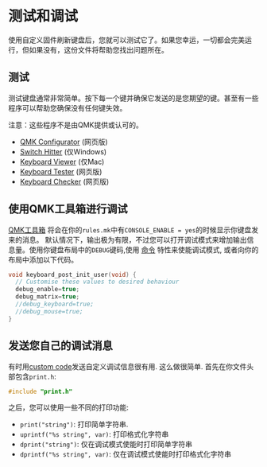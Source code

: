 # 测试和调试

使用自定义固件刷新键盘后，您就可以测试它了。如果您幸运，一切都会完美运行，但如果没有，这份文件将帮助您找出问题所在。

## 测试

测试键盘通常非常简单。按下每一个键并确保它发送的是您期望的键。甚至有一些程序可以帮助您确保没有任何键失效。

注意：这些程序不是由QMK提供或认可的。

* [QMK Configurator](https://config.qmk.fm/#/test/) (网页版)
* [Switch Hitter](https://web.archive.org/web/20190413233743/https://elitekeyboards.com/switchhitter.php) (仅Windows)
* [Keyboard Viewer](https://www.imore.com/how-use-keyboard-viewer-your-mac) (仅Mac)
* [Keyboard Tester](https://www.keyboardtester.com) (网页版)
* [Keyboard Checker](https://keyboardchecker.com) (网页版)

## 使用QMK工具箱进行调试

[QMK工具箱](https://github.com/qmk/qmk_toolbox) 将会在你的`rules.mk`中有`CONSOLE_ENABLE = yes`的时候显示你键盘发来的消息。 默认情况下，输出极为有限，不过您可以打开调试模式来增加输出信息量。使用你键盘布局中的`DEBUG`键码,使用 [命令](feature_command.md) 特性来使能调试模式, 或者向你的布局中添加以下代码。

```c
void keyboard_post_init_user(void) {
  // Customise these values to desired behaviour
  debug_enable=true;
  debug_matrix=true;
  //debug_keyboard=true;
  //debug_mouse=true;
}
```

<!-- 需要修改之处:这里要添加调试回显。 -->

## 发送您自己的调试消息

有时用[custom code](custom_quantum_functions.md)发送自定义调试信息很有用. 这么做很简单. 首先在你文件头部包含`print.h`:

```c
#include "print.h"
```

之后，您可以使用一些不同的打印功能:

* `print("string")`: 打印简单字符串.
* `uprintf("%s string", var)`: 打印格式化字符串
* `dprint("string")`: 仅在调试模式使能时打印简单字符串
* `dprintf("%s string", var)`: 仅在调试模式使能时打印格式化字符串
